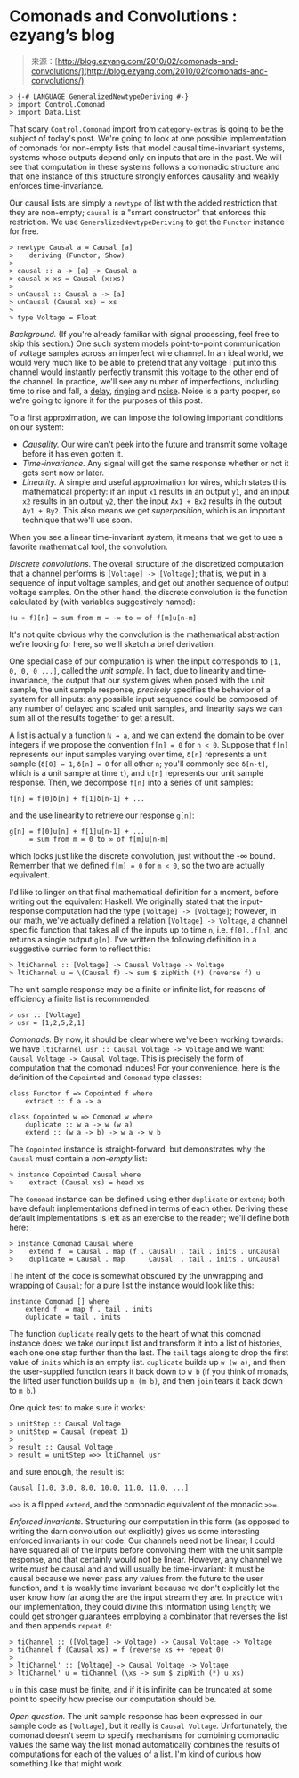 <!--yml
category: 未分类
date: 2024-07-01 18:18:26
-->

# Comonads and Convolutions : ezyang’s blog

> 来源：[http://blog.ezyang.com/2010/02/comonads-and-convolutions/](http://blog.ezyang.com/2010/02/comonads-and-convolutions/)

```
> {-# LANGUAGE GeneralizedNewtypeDeriving #-}
> import Control.Comonad
> import Data.List

```

That scary `Control.Comonad` import from `category-extras` is going to be the subject of today's post. We're going to look at one possible implementation of comonads for non-empty lists that model causal time-invariant systems, systems whose outputs depend only on inputs that are in the past. We will see that computation in these systems follows a comonadic structure and that one instance of this structure strongly enforces causality and weakly enforces time-invariance.

Our causal lists are simply a `newtype` of list with the added restriction that they are non-empty; `causal` is a "smart constructor" that enforces this restriction. We use `GeneralizedNewtypeDeriving` to get the `Functor` instance for free.

```
> newtype Causal a = Causal [a]
>    deriving (Functor, Show)
>
> causal :: a -> [a] -> Causal a
> causal x xs = Causal (x:xs)
>
> unCausal :: Causal a -> [a]
> unCausal (Causal xs) = xs
>
> type Voltage = Float

```

*Background.* (If you're already familiar with signal processing, feel free to skip this section.) One such system models point-to-point communication of voltage samples across an imperfect wire channel. In an ideal world, we would very much like to be able to pretend that any voltage I put into this channel would instantly perfectly transmit this voltage to the other end of the channel. In practice, we'll see any number of imperfections, including time to rise and fall, a [delay](http://en.wikipedia.org/wiki/Propagation_delay), [ringing](http://en.wikipedia.org/wiki/Ringing_(signal)) and [noise](http://en.wikipedia.org/wiki/Noise). Noise is a party pooper, so we're going to ignore it for the purposes of this post.

To a first approximation, we can impose the following important conditions on our system:

*   *Causality.* Our wire can't peek into the future and transmit some voltage before it has even gotten it.
*   *Time-invariance.* Any signal will get the same response whether or not it gets sent now or later.
*   *Linearity.* A simple and useful approximation for wires, which states this mathematical property: if an input `x1` results in an output `y1`, and an input `x2` results in an output `y2`, then the input `Ax1 + Bx2` results in the output `Ay1 + By2`. This also means we get *superposition*, which is an important technique that we'll use soon.

When you see a linear time-invariant system, it means that we get to use a favorite mathematical tool, the convolution.

*Discrete convolutions.* The overall structure of the discretized computation that a channel performs is `[Voltage] -> [Voltage]`; that is, we put in a sequence of input voltage samples, and get out another sequence of output voltage samples. On the other hand, the discrete convolution is the function calculated by (with variables suggestively named):

```
(u ∗ f)[n] = sum from m = -∞ to ∞ of f[m]u[n-m]

```

It's not quite obvious why the convolution is the mathematical abstraction we're looking for here, so we'll sketch a brief derivation.

One special case of our computation is when the input corresponds to `[1, 0, 0, 0 ...]`, called the *unit sample*. In fact, due to linearity and time-invariance, the output that our system gives when posed with the unit sample, the unit sample response, *precisely* specifies the behavior of a system for all inputs: any possible input sequence could be composed of any number of delayed and scaled unit samples, and linearity says we can sum all of the results together to get a result.

A list is actually a function `ℕ → a`, and we can extend the domain to be over integers if we propose the convention `f[n] = 0` for `n < 0`. Suppose that `f[n]` represents our input samples varying over time, `δ[n]` represents a unit sample (`δ[0] = 1`, `δ[n] = 0` for all other `n`; you'll commonly see `δ[n-t]`, which is a unit sample at time `t`), and `u[n]` represents our unit sample response. Then, we decompose `f[n]` into a series of unit samples:

```
f[n] = f[0]δ[n] + f[1]δ[n-1] + ...

```

and the use linearity to retrieve our response `g[n]`:

```
g[n] = f[0]u[n] + f[1]u[n-1] + ...
     = sum from m = 0 to ∞ of f[m]u[n-m]

```

which looks just like the discrete convolution, just without the -∞ bound. Remember that we defined `f[m] = 0` for `m < 0`, so the two are actually equivalent.

I'd like to linger on that final mathematical definition for a moment, before writing out the equivalent Haskell. We originally stated that the input-response computation had the type `[Voltage] -> [Voltage]`; however, in our math, we've actually defined a relation `[Voltage] -> Voltage`, a channel specific function that takes all of the inputs up to time `n`, i.e. `f[0]..f[n]`, and returns a single output `g[n]`. I've written the following definition in a suggestive curried form to reflect this:

```
> ltiChannel :: [Voltage] -> Causal Voltage -> Voltage
> ltiChannel u = \(Causal f) -> sum $ zipWith (*) (reverse f) u

```

The unit sample response may be a finite or infinite list, for reasons of efficiency a finite list is recommended:

```
> usr :: [Voltage]
> usr = [1,2,5,2,1]

```

*Comonads.* By now, it should be clear where we've been working towards: we have `ltiChannel usr :: Causal Voltage -> Voltage` and we want: `Causal Voltage -> Causal Voltage`. This is precisely the form of computation that the comonad induces! For your convenience, here is the definition of the `Copointed` and `Comonad` type classes:

```
class Functor f => Copointed f where
    extract :: f a -> a

class Copointed w => Comonad w where
    duplicate :: w a -> w (w a)
    extend :: (w a -> b) -> w a -> w b

```

The `Copointed` instance is straight-forward, but demonstrates why the `Causal` must contain a *non-empty* list:

```
> instance Copointed Causal where
>    extract (Causal xs) = head xs

```

The `Comonad` instance can be defined using either `duplicate` or `extend`; both have default implementations defined in terms of each other. Deriving these default implementations is left as an exercise to the reader; we'll define both here:

```
> instance Comonad Causal where
>    extend f  = Causal . map (f . Causal) . tail . inits . unCausal
>    duplicate = Causal . map      Causal  . tail . inits . unCausal

```

The intent of the code is somewhat obscured by the unwrapping and wrapping of `Causal`; for a pure list the instance would look like this:

```
instance Comonad [] where
    extend f  = map f . tail . inits
    duplicate = tail . inits

```

The function `duplicate` really gets to the heart of what this comonad instance does: we take our input list and transform it into a list of histories, each one one step further than the last. The `tail` tags along to drop the first value of `inits` which is an empty list. `duplicate` builds up `w (w a)`, and then the user-supplied function tears it back down to `w b` (if you think of monads, the lifted user function builds up `m (m b)`, and then `join` tears it back down to `m b`.)

One quick test to make sure it works:

```
> unitStep :: Causal Voltage
> unitStep = Causal (repeat 1)
>
> result :: Causal Voltage
> result = unitStep =>> ltiChannel usr

```

and sure enough, the `result` is:

```
Causal [1.0, 3.0, 8.0, 10.0, 11.0, 11.0, ...]

```

`=>>` is a flipped `extend`, and the comonadic equivalent of the monadic `>>=`.

*Enforced invariants.* Structuring our computation in this form (as opposed to writing the darn convolution out explicitly) gives us some interesting enforced invariants in our code. Our channels need not be linear; I could have squared all of the inputs before convolving them with the unit sample response, and that certainly would not be linear. However, any channel we write *must* be causal and and will usually be time-invariant: it must be causal because we never pass any values from the future to the user function, and it is weakly time invariant because we don't explicitly let the user know how far along the are the input stream they are. In practice with our implementation, they could divine this information using `length`; we could get stronger guarantees employing a combinator that reverses the list and then appends `repeat 0`:

```
> tiChannel :: ([Voltage] -> Voltage) -> Causal Voltage -> Voltage
> tiChannel f (Causal xs) = f (reverse xs ++ repeat 0)
>
> ltiChannel' :: [Voltage] -> Causal Voltage -> Voltage
> ltiChannel' u = tiChannel (\xs -> sum $ zipWith (*) u xs)

```

`u` in this case must be finite, and if it is infinite can be truncated at some point to specify how precise our computation should be.

*Open question.* The unit sample response has been expressed in our sample code as `[Voltage]`, but it really is `Causal Voltage`. Unfortunately, the comonad doesn't seem to specify mechanisms for combining comonadic values the same way the list monad automatically combines the results of computations for each of the values of a list. I'm kind of curious how something like that might work.